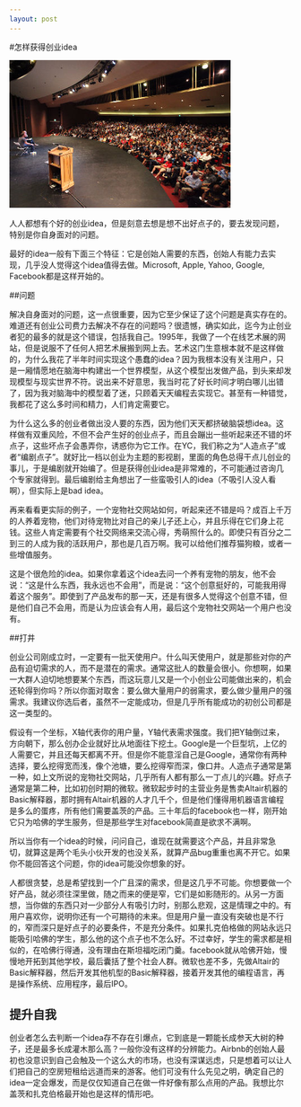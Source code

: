 ```yaml
---
layout: post
---
```


#怎样获得创业idea

<img src="/images/startup-idea.jpg" />

人人都想有个好的创业idea，但是刻意去想是想不出好点子的，要去发现问题，特别是你自身面对的问题。

最好的idea一般有下面三个特征：它是创始人需要的东西，创始人有能力去实现，几乎没人觉得这个idea值得去做。Microsoft, Apple, Yahoo, Google, Facebook都是这样开始的。

##问题

解决自身面对的问题，这一点很重要，因为它至少保证了这个问题是真实存在的。难道还有创业公司费力去解决不存在的问题吗？很遗憾，确实如此，迄今为止创业者犯的最多的就是这个错误，包括我自己。1995年，我做了一个在线艺术展的网站，但是说服不了任何人把艺术展搬到网上去。艺术这门生意根本就不是这样做的，为什么我花了半年时间实现这个愚蠢的idea？因为我根本没有关注用户，只是一厢情愿地在脑海中构建出一个世界模型，从这个模型出发做产品，到头来却发现模型与现实世界不符。说出来不好意思，我当时花了好长时间才明白哪儿出错了，因为我对脑海中的模型着了迷，只顾着天天编程去实现它。甚至有一种错觉，我都花了这么多时间和精力，人们肯定需要它。

为什么这么多的创业者做出没人要的东西，因为他们天天都挤破脑袋想idea。这样做有双重风险，不但不会产生好的创业点子，而且会蹦出一些听起来还不错的坏点子，这些坏点子会愚弄你，诱惑你为它工作。在YC，我们称之为“人造点子”或者“编剧点子”。就好比一档以创业为主题的影视剧，里面的角色总得干点儿创业的事儿，于是编剧就开始编了。但是获得创业idea是非常难的，不可能通过咨询几个专家就得到。最后编剧给主角想出了一些蛮吸引人的idea（不吸引人没人看啊），但实际上是bad idea。

再来看看更实际的例子，一个宠物社交网站如何，听起来还不错是吗？成百上千万的人养着宠物，他们对待宠物比对自己的亲儿子还上心，并且乐得在它们身上花钱。这些人肯定需要有个社交网络来交流心得，秀萌照什么的。即使只有百分之二到三的人成为我的活跃用户，那也是几百万啊。我可以给他们推荐猫狗粮，或者一些增值服务。

这是个很危险的idea。如果你拿着这个idea去问一个养有宠物的朋友，他不会说：“这是什么东西，我永远也不会用”，而是说：“这个创意挺好的，可能我用得着这个服务”。即使到了产品发布的那一天，还是有很多人觉得这个创意不错，但是他们自己不会用，而是认为应该会有人用，最后这个宠物社交网站一个用户也没有。

##打井

创业公司刚成立时，一定要有一批天使用户。什么叫天使用户，就是那些对你的产品有迫切需求的人，而不是潜在的需求。通常这批人的数量会很小。你想啊，如果一大群人迫切地想要某个东西，而这玩意儿又是一个小创业公司能做出来的，机会还轮得到你吗？所以你面对取舍：要么做大量用户的弱需求，要么做少量用户的强需求。我建议你选后者，虽然不一定能成功，但是几乎所有能成功的初创公司都是这一类型的。

假设有一个坐标，X轴代表你的用户量，Y轴代表需求强度。我们把Y轴倒过来，方向朝下，那么创办企业就好比从地面往下挖土。Google是一个巨型坑，上亿的人需要它，并且还每天都离不开。但是你不能意淫自己是Google，通常你有两种选择，要么挖得宽而浅，像个池塘，要么挖得窄而深，像口井。人造点子通常是第一种，如上文所说的宠物社交网站，几乎所有人都有那么一丁点儿的兴趣。好点子通常是第二种，比如初创时期的微软。微软起步时的主营业务是售卖Altair机器的Basic解释器，那时拥有Altair机器的人才几千个，但是他们懂得用机器语言编程是多么的蛋疼，所有他们需要盖茨的产品。三十年后的facebook也一样，刚开始它只为哈佛的学生服务，但是那些学生对facebook简直是欲求不满啊。

所以当你有一个idea的时候，问问自己，谁现在就需要这个产品，并且非常急切，就算这是两个毛头小伙开发的也没关系，就算产品bug重重也离不开它。如果你不能回答这个问题，你的idea可能没你想象的好。

人都很贪婪，总是希望找到一个广且深的需求，但是这几乎不可能。你想要做一个好产品，就必须往深里做，随之而来的便是窄，它们是如影随形的。从另一方面想，当你做的东西只对一少部分人有吸引力时，别那么悲观，这是情理之中的。有用户喜欢你，说明你还有一个可期待的未来。但是用户量一直没有突破也是不行的，窄而深只是好点子的必要条件，不是充分条件。如果扎克伯格做的网站永远只能吸引哈佛的学生，那么他的这个点子也不怎么好。不过幸好，学生的需求都是相似的，在哈佛行得通，没有理由在斯坦福吃闭门羹。facebook就从哈佛开始，慢慢地开拓到其他学校，最后囊括了整个社会人群。微软也差不多，先做Altair的Basic解释器，然后开发其他机型的Basic解释器，接着开发其他的编程语言，再是操作系统、应用程序，最后IPO。

## 提升自我
创业者怎么去判断一个idea存不存在引爆点，它到底是一颗能长成参天大树的种子，还是最多长成灌木那么高？一般你没有这样的分辨能力。Airbnb的创始人最初也没意识到自己会触及一个这么大的市场，也没有深谋远虑，只是想着可以让人们把自己的空房短租给远道而来的游客。他们可没有什么先见之明，确定自己的idea一定会爆发，而是仅仅知道自己在做一件好像有那么点用的产品。我想比尔盖茨和扎克伯格最开始也是这样的情形吧。

